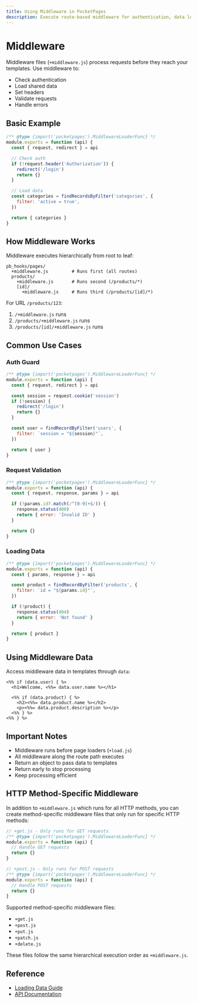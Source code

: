```yaml
---
title: Using Middleware in PocketPages
description: Execute route-based middleware for authentication, data loading, request processing, and more.
---
```


# Middleware

Middleware files (`+middleware.js`) process requests before they reach your templates. Use middleware to:

- Check authentication
- Load shared data
- Set headers
- Validate requests
- Handle errors

## Basic Example

```javascript
/** @type {import('pocketpages').MiddlewareLoaderFunc} */
module.exports = function (api) {
  const { request, redirect } = api

  // Check auth
  if (!request.header('Authorization')) {
    redirect('/login')
    return {}
  }

  // Load data
  const categories = findRecordsByFilter('categories', {
    filter: 'active = true',
  })

  return { categories }
}
```

## How Middleware Works

Middleware executes hierarchically from root to leaf:

```
pb_hooks/pages/
  +middleware.js         # Runs first (all routes)
  products/
    +middleware.js       # Runs second (/products/*)
    [id]/
      +middleware.js     # Runs third (/products/[id]/*)
```

For URL `/products/123`:

1. `/+middleware.js` runs
2. `/products/+middleware.js` runs
3. `/products/[id]/+middleware.js` runs

## Common Use Cases

### Auth Guard

```javascript
/** @type {import('pocketpages').MiddlewareLoaderFunc} */
module.exports = function (api) {
  const { request, redirect } = api

  const session = request.cookie('session')
  if (!session) {
    redirect('/login')
    return {}
  }

  const user = findRecordByFilter('users', {
    filter: `session = "${session}"`,
  })

  return { user }
}
```

### Request Validation

```javascript
/** @type {import('pocketpages').MiddlewareLoaderFunc} */
module.exports = function (api) {
  const { request, response, params } = api

  if (!params.id?.match(/^[0-9]+$/)) {
    response.status(400)
    return { error: 'Invalid ID' }
  }

  return {}
}
```

### Loading Data

```javascript
/** @type {import('pocketpages').MiddlewareLoaderFunc} */
module.exports = function (api) {
  const { params, response } = api

  const product = findRecordByFilter('products', {
    filter: `id = "${params.id}"`,
  })

  if (!product) {
    response.status(404)
    return { error: 'Not found' }
  }

  return { product }
}
```

## Using Middleware Data

Access middleware data in templates through `data`:

```ejs
<%% if (data.user) { %>
  <h1>Welcome, <%%= data.user.name %></h1>

  <%% if (data.product) { %>
    <h2><%%= data.product.name %></h2>
    <p><%%= data.product.description %></p>
  <%% } %>
<%% } %>
```

## Important Notes

- Middleware runs before page loaders (`+load.js`)
- All middleware along the route path executes
- Return an object to pass data to templates
- Return early to stop processing
- Keep processing efficient

## HTTP Method-Specific Middleware

In addition to `+middleware.js` which runs for all HTTP methods, you can create method-specific middleware files that only run for specific HTTP methods:

```javascript
// +get.js - Only runs for GET requests
/** @type {import('pocketpages').MiddlewareLoaderFunc} */
module.exports = function (api) {
  // Handle GET requests
  return {}
}

// +post.js - Only runs for POST requests
/** @type {import('pocketpages').MiddlewareLoaderFunc} */
module.exports = function (api) {
  // Handle POST requests
  return {}
}
```

Supported method-specific middleware files:

- `+get.js`
- `+post.js`
- `+put.js`
- `+patch.js`
- `+delete.js`

These files follow the same hierarchical execution order as `+middleware.js`.

## Reference

- [Loading Data Guide](/docs/loading-data)
- [API Documentation](/docs/api)
